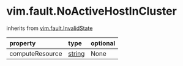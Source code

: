 vim.fault.NoActiveHostInCluster
===============================
inherits from [vim.fault.InvalidState](docs/vim.fault.InvalidState.md)

| property | type | optional |
|:---------|:-----|:---------|
| computeResource | [string](string.md "string") | None |
